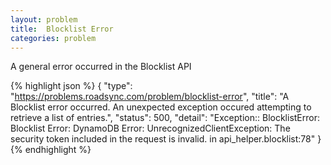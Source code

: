 ```yaml
---
layout: problem
title:  Blocklist Error
categories: problem
---
```


A general error occurred in the Blocklist API

{% highlight json %}
{
  "type": "https://problems.roadsync.com/problem/blocklist-error",
  "title": "A Blocklist error occurred. 
            An unexpected exception occured attempting to retrieve a list of entries.",
  "status": 500,
  "detail": "Exception:: BlocklistError: Blocklist Error: DynamoDB Error: UnrecognizedClientException: 
                The security token included in the request is invalid. in api_helper.blocklist:78"
}{% endhighlight %}
